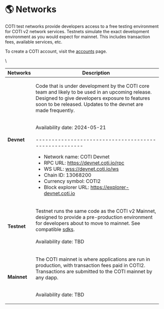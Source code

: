 # 🌎 Networks

COTI test networks provide developers access to a free testing environment for COTI v2 network services. Testnets simulate the exact development environment as you would expect for mainnet. This includes transaction fees, available services, etc.&#x20;

To create a COTI account, visit the [accounts](core-concepts/accounts/ "mention") page.

\


| Networks    | Description                                                                                                                                                                                                                                                                                                                                                                                                                                                                                                                                                                                                                                                                                                         |
| ----------- | ------------------------------------------------------------------------------------------------------------------------------------------------------------------------------------------------------------------------------------------------------------------------------------------------------------------------------------------------------------------------------------------------------------------------------------------------------------------------------------------------------------------------------------------------------------------------------------------------------------------------------------------------------------------------------------------------------------------- |
| **Devnet**  | <p>Code that is under development by the COTI core team and likely to be used in an upcoming release. Designed to give developers  exposure to features soon to be released. Updates to the devnet are made frequently.</p><p><br>Availability date: 2024-05-21<br><br>-----------------------------------------------------</p><ul><li>Network name: COTI Devnet</li><li>RPC URL: <a href="https://devnet.coti.io/rpc">https://devnet.coti.io/rpc</a></li><li>WS URL: <a href="wss://devnet.coti.io/ws">wss://devnet.coti.io/ws</a></li><li>Chain ID: 13068200</li><li>Currency symbol: COTI2</li><li>Block explorer URL: <a href="https://explorer-devnet.coti.io/">https://explorer-devnet.coti.io</a></li></ul> |
| **Testnet** | <p>Testnet runs the same code as the COTI v2 Mainnet, designed to provide a pre-production environment for developers about to move to mainnet. See compatible <a data-mention href="sdks/">sdks</a>.<br><br>Availability date: TBD</p>                                                                                                                                                                                                                                                                                                                                                                                                                                                                             |
| **Mainnet** | <p>The COTI mainnet is where applications are run in production, with transaction fees paid in COTI2. Transactions are submitted to the COTI mainnet by any dapp.</p><p><br>Availability date: TBD</p>                                                                                                                                                                                                                                                                                                                                                                                                                                                                                                              |

